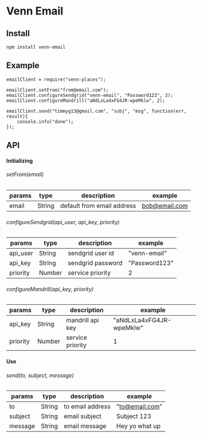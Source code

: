 # Venn Email

## Install
```
npm install venn-email
```

## Example
```
emailClient = require("venn-places");

emailClient.setFrom("from@email.com");
emailClient.configureSendgrid("venn-email", "Password123", 3);
emailClient.configureMandrill("aNdLxLa4xFG4JR-wpeMklw", 2);

emailClient.send("timmyg13@gmail.com", "subj", "msg", function(err, result){
	console.info("done");
});
```


## API

#### Initializing
###### setFrom(email)
|params         | type   |    description                | example          |
|---------------| ----   |   --------------------------- | ------------     |
|email          | String |    default from email address | bob@email.com    |

###### configureSendgrid(api_user, api_key, priority)
|params         | type   |    description       | example          |
|---------------| ----   |   --------------------------- | ------------     |
|api_user       | String |   sendgrid user id   | "venn-email"     |
|api_key        | String |   sendgrid password  | "Password123"    |
|priority       | Number |   service priority   | 2                |

###### configureMandrill(api_key, priority)
|params         | type   |    description      | example                    |
|---------------| ----   |   --------------------------- | ------------     |
|api_key        | String |   mandrill api key  | "aNdLxLa4xFG4JR-wpeMklw"   |
|priority       | Number |   service priority  | 1                          |

#### Use
###### send(to, subject, message)
|params         | type   |    description      | example                    |
|---------------| ----   |   --------------------------- | ------------     |
|to             | String |   to email address      | "to@email.com"          |
|subject        | String |   email subject         | Subject 123             |
|message        | String |   email message         | Hey yo what up          |




